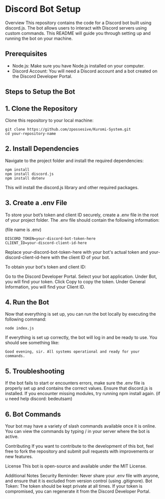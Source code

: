 # Discord Bot Setup
Overview
This repository contains the code for a Discord bot built using discord.js. The bot allows users to interact with Discord servers using custom commands. This README will guide you through setting up and running the bot on your machine.

## Prerequisites
- Node.js: Make sure you have Node.js installed on your computer.
- Discord Account: You will need a Discord account and a bot created on the Discord Developer Portal.
## Steps to Setup the Bot

## 1. Clone the Repository
Clone this repository to your local machine:
```
git clone https://github.com/zpossesive/Kuromi-System.git
cd your-repository-name
```
## 2. Install Dependencies
Navigate to the project folder and install the required dependencies:

```
npm install
npm install discord.js
npm install dotenv
```
This will install the discord.js library and other required packages.

## 3. Create a .env File
To store your bot’s token and client ID securely, create a .env file in the root of your project folder. The .env file should contain the following information:

(file name is .env)
```
DISCORD_TOKEN=your-discord-bot-token-here
CLIENT_ID=your-discord-client-id-here
```
Replace your-discord-bot-token-here with your bot's actual token and your-discord-client-id-here with the client ID of your bot.

To obtain your bot's token and client ID:

Go to the Discord Developer Portal.
Select your bot application.
Under Bot, you will find your token. Click Copy to copy the token.
Under General Information, you will find your Client ID.

## 4. Run the Bot
Now that everything is set up, you can run the bot locally by executing the following command:

```
node index.js
```
If everything is set up correctly, the bot will log in and be ready to use. You should see something like:

```
Good evening, sir. All systems operational and ready for your commands.
```
## 5. Troubleshooting
If the bot fails to start or encounters errors, make sure the .env file is properly set up and contains the correct values.
Ensure that discord.js is installed. If you encounter missing modules, try running npm install again.
(if u need help discord: bedeutsam)
## 6. Bot Commands
Your bot may have a variety of slash commands available once it is online. You can view the commands by typing / in your server where the bot is active.

Contributing
If you want to contribute to the development of this bot, feel free to fork the repository and submit pull requests with improvements or new features.

License
This bot is open-source and available under the MIT License.

Additional Notes
Security Reminder: Never share your .env file with anyone, and ensure that it is excluded from version control (using .gitignore).
Bot Token: The token should be kept private at all times. If your token is compromised, you can regenerate it from the Discord Developer Portal.
